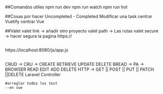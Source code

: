 ##Comandos utiles 
npm run dev
npm run watch 
npm run hot 


##Cosas por hacer
Uncompleted - Completed
Modificar una task
centrar Vuetify
centrar Vue

##Valet
valet link -> añadir otro proyecto
valet path -> Las rutas 
valet secure -> hacer segura la pagina https://

##
https://localhost:8080/js/app.js

##
CRUD -> CRU -> CREATE RETRIEVE UPDATE DELETE
BREAD -> PA -> BROWSER READ EDIT ADD DELETE
HTTP -> GET || POST || PUT || PATCH ||DELETE
    Laravel Controller
    
    
    #arreglar todos los test 
    --en vue 